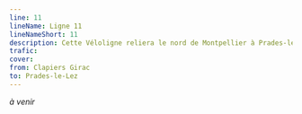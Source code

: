 ```yaml
---
line: 11
lineName: Ligne 11
lineNameShort: 11
description: Cette Véloligne reliera le nord de Montpellier à Prades-le-Lez
trafic: 
cover: 
from: Clapiers Girac
to: Prades-le-Lez
---
```


*à venir*
